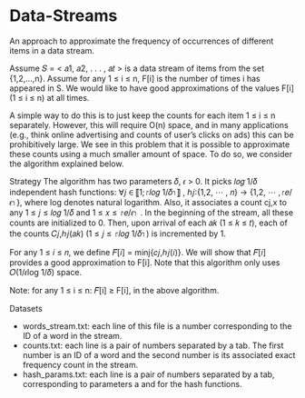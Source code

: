 # Data-Streams
 An approach to approximate the frequency of occurrences of different items in a data stream.

 Assume 𝑆 = < 𝑎1, 𝑎2, . . . , 𝑎𝑡 > is a data stream of items from the set {1,2,...,n}. Assume for any 1 ≤ i ≤ n, F[i] is the number of times i has appeared in S. We would like to have good approximations of the values F[i] (1 ≤ i ≤ n) at all times.
 
A simple way to do this is to just keep the counts for each item 1 ≤ i ≤ n separately. However, this will require O(n) space, and in many applications (e.g., think online advertising and counts of user’s clicks on ads) this can be prohibitively large. We see in this problem that it is possible to approximate these counts using a much smaller amount of space. To do so, we consider the algorithm explained below.

Strategy
The algorithm has two parameters 𝛿, 𝜖 > 0. It picks 𝑙𝑜𝑔 1/𝛿 independent hash functions: ∀𝑗 ∈ ⟦1;⌈𝑙𝑜𝑔 1/𝛿⌉⟧ , ℎ𝑗:{1,2, ⋯ , 𝑛} → {1,2, ⋯ ,⌈𝑒/𝜖⌉}, where log denotes natural logarithm. Also, it associates a count cj,x to any 1 ≤ 𝑗 ≤ 𝑙𝑜𝑔 1/𝛿
and 1 ≤ 𝑥 ≤ ⌈𝑒/𝜖⌉ . In the beginning of the stream, all these counts are initialized to 0. Then, upon arrival of each 𝑎𝑘 (1 ≤ 𝑘 ≤ 𝑡), each of the counts 𝐶𝑗,ℎ𝑗(𝑎𝑘) (1 ≤ 𝑗 ≤ ⌈𝑙𝑜𝑔 1/𝛿⌉) is incremented by 1.

For any 1 ≤ 𝑖 ≤ 𝑛, we define 𝐹̃[𝑖] = minj{𝑐𝑗,ℎ𝑗(𝑖)}. We will show that 𝐹̃[𝑖] provides a good approximation to F[i]. Note that this algorithm only uses 𝑂(1/𝜖log 1/𝛿) space.

Note: for any 1 ≤ i ≤ n: 𝐹̃[i] ≥ F[i], in the above algorithm.

Datasets
* words_stream.txt: each line of this file is a number corresponding to the ID of a word in the stream.
* counts.txt: each line is a pair of numbers separated by a tab. The first number is an ID of a word and the second number is its associated exact frequency count in the stream.
* hash_params.txt: each line is a pair of numbers separated by a tab, corresponding to parameters a and for the hash functions.
